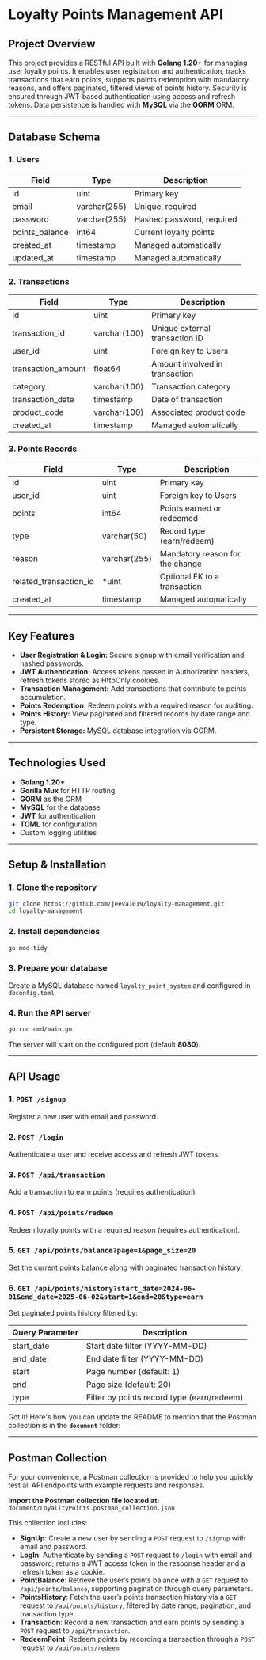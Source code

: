 # Loyalty Points Management API

## Project Overview

This project provides a RESTful API built with **Golang 1.20+** for managing user loyalty points. It enables user registration and authentication, tracks transactions that earn points, supports points redemption with mandatory reasons, and offers paginated, filtered views of points history. Security is ensured through JWT-based authentication using access and refresh tokens. Data persistence is handled with **MySQL** via the **GORM** ORM.

---

## Database Schema

### 1. Users

| Field           | Type         | Description               |
| --------------- | ------------ | ------------------------- |
| id              | uint         | Primary key               |
| email           | varchar(255) | Unique, required          |
| password        | varchar(255) | Hashed password, required |
| points\_balance | int64        | Current loyalty points    |
| created\_at     | timestamp    | Managed automatically     |
| updated\_at     | timestamp    | Managed automatically     |

### 2. Transactions

| Field               | Type         | Description                    |
| ------------------- | ------------ | ------------------------------ |
| id                  | uint         | Primary key                    |
| transaction\_id     | varchar(100) | Unique external transaction ID |
| user\_id            | uint         | Foreign key to Users           |
| transaction\_amount | float64      | Amount involved in transaction |
| category            | varchar(100) | Transaction category           |
| transaction\_date   | timestamp    | Date of transaction            |
| product\_code       | varchar(100) | Associated product code        |
| created\_at         | timestamp    | Managed automatically          |

### 3. Points Records

| Field                    | Type         | Description                     |
| ------------------------ | ------------ | ------------------------------- |
| id                       | uint         | Primary key                     |
| user\_id                 | uint         | Foreign key to Users            |
| points                   | int64        | Points earned or redeemed       |
| type                     | varchar(50)  | Record type (earn/redeem)       |
| reason                   | varchar(255) | Mandatory reason for the change |
| related\_transaction\_id | \*uint       | Optional FK to a transaction    |
| created\_at              | timestamp    | Managed automatically           |

---

## Key Features

* **User Registration & Login:** Secure signup with email verification and hashed passwords.
* **JWT Authentication:** Access tokens passed in Authorization headers, refresh tokens stored as HttpOnly cookies.
* **Transaction Management:** Add transactions that contribute to points accumulation.
* **Points Redemption:** Redeem points with a required reason for auditing.
* **Points History:** View paginated and filtered records by date range and type.
* **Persistent Storage:** MySQL database integration via GORM.

---

## Technologies Used

* **Golang 1.20+**
* **Gorilla Mux** for HTTP routing
* **GORM** as the ORM
* **MySQL** for the database
* **JWT** for authentication
* **TOML** for configuration
* Custom logging utilities

---

## Setup & Installation

### 1. Clone the repository

```bash
git clone https://github.com/jeeva1019/loyalty-management.git
cd loyalty-management
```

### 2. Install dependencies

```bash
go mod tidy
```

### 3. Prepare your database

Create a MySQL database named `loyalty_point_system` and configured in `dbconfig.toml`

### 4. Run the API server

```bash
go run cmd/main.go
```

The server will start on the configured port (default **8080**).

---

## API Usage

### 1. `POST /signup`

Register a new user with email and password.

### 2. `POST /login`

Authenticate a user and receive access and refresh JWT tokens.

### 3. `POST /api/transaction`

Add a transaction to earn points (requires authentication).

### 4. `POST /api/points/redeem`

Redeem loyalty points with a required reason (requires authentication).

### 5. `GET /api/points/balance?page=1&page_size=20`

Get the current points balance along with paginated transaction history.

### 6. `GET /api/points/history?start_date=2024-06-01&end_date=2025-06-02&start=1&end=20&type=earn`

Get paginated points history filtered by:

| Query Parameter | Description                                |
| --------------- | ------------------------------------------ |
| start\_date     | Start date filter (YYYY-MM-DD)             |
| end\_date       | End date filter (YYYY-MM-DD)               |
| start           | Page number (default: 1)                   |
| end             | Page size (default: 20)                    |
| type            | Filter by points record type (earn/redeem) |

Got it! Here's how you can update the README to mention that the Postman collection is in the **`document`** folder:

---

## Postman Collection

For your convenience, a Postman collection is provided to help you quickly test all API endpoints with example requests and responses.

**Import the Postman collection file located at:**
`document/LoyalityPoints.postman_collection.json`

This collection includes:

* **SignUp**: Create a new user by sending a `POST` request to `/signup` with email and password.
* **LogIn**: Authenticate by sending a `POST` request to `/login` with email and password; returns a JWT access token in the response header and a refresh token as a cookie.
* **PointBalance**: Retrieve the user’s points balance with a `GET` request to `/api/points/balance`, supporting pagination through query parameters.
* **PointsHistory**: Fetch the user’s points transaction history via a `GET` request to `/api/points/history`, filtered by date range, pagination, and transaction type.
* **Transaction**: Record a new transaction and earn points by sending a `POST` request to `/api/transaction`.
* **RedeemPoint**: Redeem points by recording a transaction through a `POST` request to `/api/points/redeem`.
